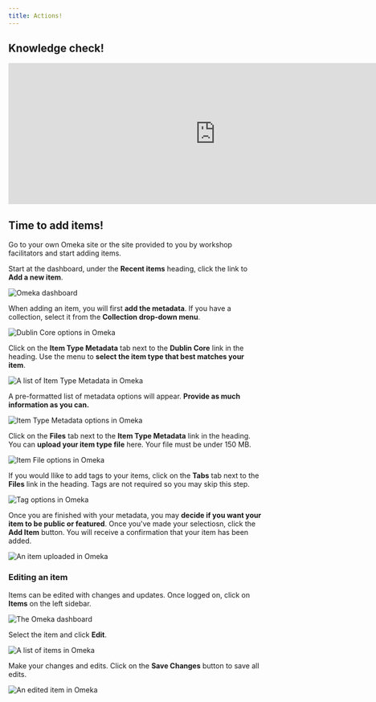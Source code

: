 ```yaml
---
title: Actions!
---
```


## Knowledge check!

<iframe src="https://libstory.ds.lib.uw.edu/h5p/wp-admin/admin-ajax.php?action=h5p_embed&id=6" width="823" height="281" frameborder="0" allowfullscreen="allowfullscreen"></iframe><script src="https://libstory.ds.lib.uw.edu/h5p/wp-content/plugins/h5p/h5p-php-library/js/h5p-resizer.js" charset="UTF-8"></script>

## Time to add items!

Go to your own Omeka site or the site provided to you by workshop facilitators and start adding items.

Start at the dashboard, under the **Recent items** heading, click the link to **Add a new item**.

<img src="/course-in-a-box/img/items_add1.png" alt="Omeka dashboard" class="img-fluid">

<br>

When adding an item, you will first **add the metadata**. If you have a collection, select it from the **Collection drop-down menu**.

<img src="/course-in-a-box/img/items_add2.png" alt="Dublin Core options in Omeka" class="img-fluid">

<br>

Click on the **Item Type Metadata** tab next to the **Dublin Core** link in the heading. Use the menu to **select the item type that best matches your item**.

<img src="/course-in-a-box/img/items_add3.png" alt="A list of Item Type Metadata in Omeka" class="img-fluid">

<br>

A pre-formatted list of metadata options will appear. **Provide as much information as you can.**

<img src="/course-in-a-box/img/items_add4.png" alt="Item Type Metadata options in Omeka" class="img-fluid">

<br>

Click on the **Files** tab next to the **Item Type Metadata** link in the heading. You can **upload your item type file** here. Your file must be under 150 MB.

<img src="/course-in-a-box/img/items_add5.png" alt="Item File options in Omeka" class="img-fluid">

<br>

If you would llike to add tags to your items, click on the **Tabs** tab next to the **Files** link in the heading. Tags are not required so you may skip this step.

<img src="/course-in-a-box/img/items_add6.png" alt="Tag options in Omeka" class="img-fluid">

<br>

Once you are finished with your metadata, you may **decide if you want your item to be public or featured**. Once you've made your selectiosn, click the **Add Item** button. You will receive a confirmation that your item has been added.

<img src="/course-in-a-box/img/items_add7.png" alt="An item uploaded in Omeka" class="img-fluid">

<br>

### Editing an item

Items can be edited with changes and updates. Once logged on, click on **Items** on the left sidebar.

<img src="/course-in-a-box/img/items_edit1.png" alt="The Omeka dashboard" class="img-fluid">

<br>

Select the item and click **Edit**.

<img src="/course-in-a-box/img/items_edit2.png" alt="A list of items in Omeka" class="img-fluid">

<br>

Make your changes and edits. Click on the **Save Changes** button to save all edits.

<img src="/course-in-a-box/img/items_edit3.png" alt="An edited item in Omeka" class="img-fluid">
